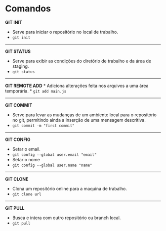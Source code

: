 # Comandos

**GIT INIT**

* Serve para iniciar o repositório no local de trabalho.
* `git init`
***
  **GIT STATUS**

  * Serve para exibir as condições do diretório de trabalho e da área de staging.
  * `git status`
 ***
   **GIT REMOTE ADD**
    * Adiciona alterações feita nos arquivos a uma área temporária.
    * `git add main.js`
  ***
  **GIT COMMIT**

  * Serve para levar as mudanças de um ambiente local para o repositório no git, permitindo ainda a inserção de uma mensagem descritiva.
  * `git commit -m "first commit"`
***
**GIT CONFIG**

* Setar o email.
* `git config --global user.email "email"`
* Setar o nome
* `git config --global user.name "name"`
***
**GIT CLONE**
* Clona um repositório online para a maquina de trabalho.
* `git clone url`
***
**GIT PULL**
* Busca e intera com outro repositório ou branch local.
* `git pull`
   
      
